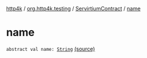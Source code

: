 [http4k](../../index.md) / [org.http4k.testing](../index.md) / [ServirtiumContract](index.md) / [name](./name.md)

# name

`abstract val name: `[`String`](https://kotlinlang.org/api/latest/jvm/stdlib/kotlin/-string/index.html) [(source)](https://github.com/http4k/http4k/blob/master/http4k-incubator/src/main/kotlin/org/http4k/testing/ServirtiumContract.kt#L7)